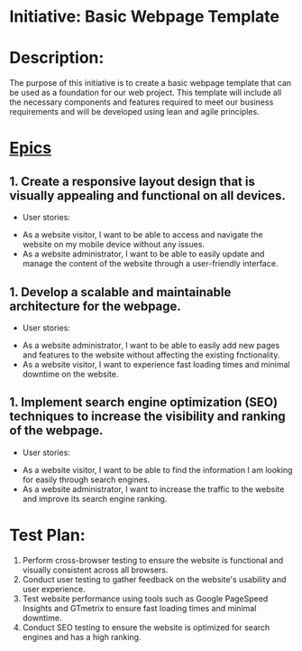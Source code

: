 # Initiative: Basic Webpage Template

# Description:
The purpose of this initiative is to create a basic webpage template that can be used as a foundation for our web project. This template will include all the necessary components and features required to meet our business requirements and will be developed using lean and agile principles.

# [Epics](../../templates/theme/initiatives/epics/epic_template.md)
## 1. Create a responsive layout design that is visually appealing and functional on all devices.

* User stories:
 - As a website visitor, I want to be able to access and navigate the website on my mobile device without any issues.
 - As a website administrator, I want to be able to easily update and manage the content of the website through a user-friendly interface.
## 1. Develop a scalable and maintainable architecture for the webpage.

* User stories:
 - As a website administrator, I want to be able to easily add new pages and features to the website without affecting the existing fnctionality.
 - As a website visitor, I want to experience fast loading times and minimal downtime on the website.
## 1. Implement search engine optimization (SEO) techniques to increase the visibility and ranking of the webpage.

* User stories:
 - As a website visitor, I want to be able to find the information I am looking for easily through search engines.
 - As a website administrator, I want to increase the traffic to the website and improve its search engine ranking.
# Test Plan:

1. Perform cross-browser testing to ensure the website is functional and visually consistent across all browsers.
1. Conduct user testing to gather feedback on the website's usability and user experience.
1. Test website performance using tools such as Google PageSpeed Insights and GTmetrix to ensure fast loading times and minimal downtime.
1. Conduct SEO testing to ensure the website is optimized for search engines and has a high ranking.
